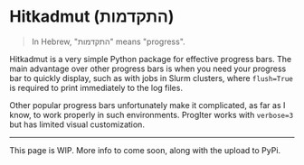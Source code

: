 # Hitkadmut (התקדמות)

> In Hebrew, "התקדמות" means "progress".

Hitkadmut is a very simple Python package for effective progress bars. The main advantage over other progress bars is when you need your progress bar to quickly display, such as with jobs in Slurm clusters, where `flush=True` is required to print immediately to the log files.

Other popular progress bars unfortunately make it complicated, as far as I know, to work properly in such environments. ProgIter works with `verbose=3` but has limited visual customization.

---

This page is WIP. More info to come soon, along with the upload to PyPi.
